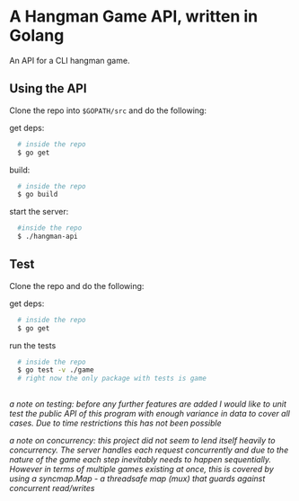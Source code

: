 # A Hangman Game API, written in Golang

An API for a CLI hangman game.

## Using the API

Clone the repo into `$GOPATH/src` and do the following:

get deps:
```bash
  # inside the repo
  $ go get 
```
build:
```bash
  # inside the repo
  $ go build
```

start the server:
```bash
  #inside the repo
  $ ./hangman-api
```

## Test

Clone the repo and do the following:

get deps:
```bash
  # inside the repo
  $ go get 
```

run the tests
```bash
  # inside the repo
  $ go test -v ./game
  # right now the only package with tests is game
  
```
*a note on testing: before any further features are added I would like to unit test the public API of this program with enough variance in data to cover all cases. Due to time restrictions this has not been possible*

*a note on concurrency: this project did not seem to lend itself heavily to concurrency. The server handles each request concurrently and due to the nature of the game each step inevitably needs to happen sequentially. However in terms of multiple games existing at once, this is covered by using a syncmap.Map - a threadsafe map (mux) that guards against concurrent read/writes*
